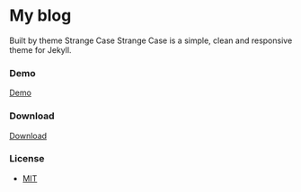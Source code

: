 My blog
============

Built by theme Strange Case
Strange Case is a simple, clean and responsive theme for Jekyll.


### Demo

[Demo](http://thephuse.github.io/strange_case/)

### Download

[Download](https://github.com/thephuse/strange_case)

### License
* [MIT](http://opensource.org/licenses/MIT)